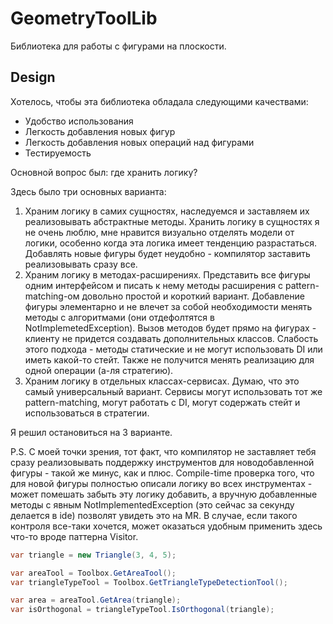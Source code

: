 # GeometryToolLib

Библиотека для работы с фигурами на плоскости.

## Design

Хотелось, чтобы эта библиотека обладала следующими качествами:

- Удобство использования
- Легкость добавления новых фигур
- Легкость добавления новых операций над фигурами
- Тестируемость

Основной вопрос был: где хранить логику?

Здесь было три основных варианта:

1. Храним логику в самих сущностях, наследуемся и заставляем их реализовывать абстрактные методы. Хранить логику в
   сущностях я не очень люблю, мне нравится визуально отделять модели от логики, особенно когда эта логика имеет
   тенденцию разрастаться. Добавлять новые фигуры будет неудобно - компилятор заставить реализовывать сразу все.
2. Храним логику в методах-расширениях. Представить все фигуры одним интерфейсом и писать к нему методы расширения с
   pattern-matching-ом довольно простой и короткий вариант. Добавление фигуры элементарно и не влечет за собой
   необходимости менять методы с алгоритмами (они отдефолтятся в NotImplemetedException). Вызов методов будет прямо на
   фигурах - клиенту не придется создавать дополнительных классов. Слабость этого подхода - методы статические и не
   могут использовать DI или иметь какой-то стейт. Также не получится менять реализацию для одной операции (а-ля
   стратегию).
3. Храним логику в отдельных классах-сервисах. Думаю, что это самый универсальный вариант. Сервисы могут использовать
   тот же pattern-matching, могут работать с DI, могут содержать стейт и использоваться в стратегии.

Я решил остановиться на 3 варианте.

P.S.
С моей точки зрения, тот факт, что компилятор не заставляет тебя сразу реализовывать поддержку инструментов для
новодобавленной фигуры - такой же минус, как и плюс. Compile-time проверка того, что для новой фигуры полностью описали
логику во всех инструментах - может помешать забыть эту логику добавить, а вручную добавленные методы с явным
NotImplementedException (это сейчас за секунду делается в ide) позволят увидеть это на MR. В случае, если такого
контроля все-таки хочется, может оказаться удобным применить здесь что-то вроде паттерна Visitor.

```csharp
var triangle = new Triangle(3, 4, 5);

var areaTool = Toolbox.GetAreaTool();
var triangleTypeTool = Toolbox.GetTriangleTypeDetectionTool();

var area = areaTool.GetArea(triangle);
var isOrthogonal = triangleTypeTool.IsOrthogonal(triangle);
```
